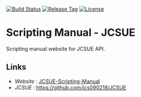 [![Build Status](https://travis-ci.com/jcs090218/Scripting-Manual-JCSUE.svg?branch=master)](https://travis-ci.com/jcs090218/Scripting-Manual-JCSUE)
[![Release Tag](https://img.shields.io/github/tag/jcs090218/Scripting-Manual-JCSUE.svg?label=release)](https://github.com/jcs090218/Scripting-Manual-JCSUE/releases/latest)
[![License](https://img.shields.io/badge/License-Apache%202.0-blue.svg)](https://opensource.org/licenses/Apache-2.0)


# Scripting Manual - JCSUE

Scripting manual website for JCSUE API. 


## Links ##

* *Website* : <a href="http://www.jcs-profile.com:3003">JCSUE-Scripting-Manual</a>
* *JCSUE* : https://github.com/jcs090218/JCSUE
